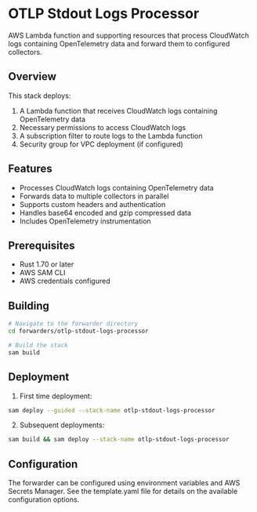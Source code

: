 # OTLP Stdout Logs Processor

AWS Lambda function and supporting resources that process CloudWatch logs containing OpenTelemetry data and forward them to configured collectors.

## Overview

This stack deploys:
1. A Lambda function that receives CloudWatch logs containing OpenTelemetry data
2. Necessary permissions to access CloudWatch logs
3. A subscription filter to route logs to the Lambda function
4. Security group for VPC deployment (if configured)

## Features

- Processes CloudWatch logs containing OpenTelemetry data
- Forwards data to multiple collectors in parallel
- Supports custom headers and authentication
- Handles base64 encoded and gzip compressed data
- Includes OpenTelemetry instrumentation

## Prerequisites

- Rust 1.70 or later
- AWS SAM CLI
- AWS credentials configured

## Building

```bash
# Navigate to the forwarder directory
cd forwarders/otlp-stdout-logs-processor

# Build the stack
sam build
```

## Deployment

1. First time deployment:
```bash
sam deploy --guided --stack-name otlp-stdout-logs-processor
```

2. Subsequent deployments:
```bash
sam build && sam deploy --stack-name otlp-stdout-logs-processor
```

## Configuration

The forwarder can be configured using environment variables and AWS Secrets Manager. See the template.yaml file for details on the available configuration options. 